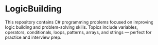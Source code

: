 # LogicBuilding
This repository contains C# programming problems focused on improving logic building and problem-solving skills. Topics include variables, operators, conditionals, loops, patterns, arrays, and strings — perfect for practice and interview prep.

